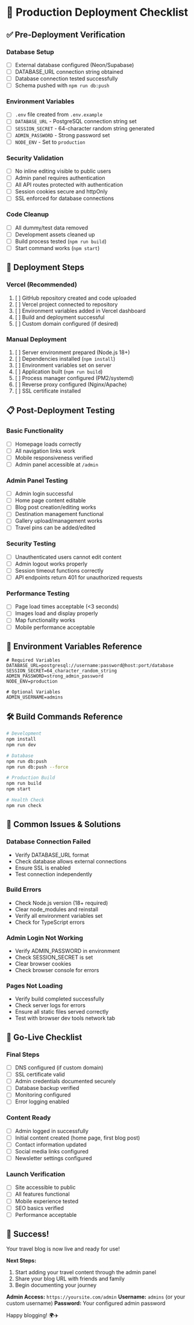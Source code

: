 # 🚀 Production Deployment Checklist

## ✅ Pre-Deployment Verification

### Database Setup
- [ ] External database configured (Neon/Supabase)
- [ ] DATABASE_URL connection string obtained
- [ ] Database connection tested successfully
- [ ] Schema pushed with `npm run db:push`

### Environment Variables
- [ ] `.env` file created from `.env.example`
- [ ] `DATABASE_URL` - PostgreSQL connection string set
- [ ] `SESSION_SECRET` - 64-character random string generated
- [ ] `ADMIN_PASSWORD` - Strong password set
- [ ] `NODE_ENV` - Set to `production`

### Security Validation
- [ ] No inline editing visible to public users
- [ ] Admin panel requires authentication
- [ ] All API routes protected with authentication
- [ ] Session cookies secure and httpOnly
- [ ] SSL enforced for database connections

### Code Cleanup
- [ ] All dummy/test data removed
- [ ] Development assets cleaned up
- [ ] Build process tested (`npm run build`)
- [ ] Start command works (`npm start`)

## 🚢 Deployment Steps

### Vercel (Recommended)
1. [ ] GitHub repository created and code uploaded
2. [ ] Vercel project connected to repository
3. [ ] Environment variables added in Vercel dashboard
4. [ ] Build and deployment successful
5. [ ] Custom domain configured (if desired)

### Manual Deployment
1. [ ] Server environment prepared (Node.js 18+)
2. [ ] Dependencies installed (`npm install`)
3. [ ] Environment variables set on server
4. [ ] Application built (`npm run build`)
5. [ ] Process manager configured (PM2/systemd)
6. [ ] Reverse proxy configured (Nginx/Apache)
7. [ ] SSL certificate installed

## 📋 Post-Deployment Testing

### Basic Functionality
- [ ] Homepage loads correctly
- [ ] All navigation links work
- [ ] Mobile responsiveness verified
- [ ] Admin panel accessible at `/admin`

### Admin Panel Testing
- [ ] Admin login successful
- [ ] Home page content editable
- [ ] Blog post creation/editing works
- [ ] Destination management functional
- [ ] Gallery upload/management works
- [ ] Travel pins can be added/edited

### Security Testing
- [ ] Unauthenticated users cannot edit content
- [ ] Admin logout works properly
- [ ] Session timeout functions correctly
- [ ] API endpoints return 401 for unauthorized requests

### Performance Testing
- [ ] Page load times acceptable (<3 seconds)
- [ ] Images load and display properly
- [ ] Map functionality works
- [ ] Mobile performance acceptable

## 🔧 Environment Variables Reference

```env
# Required Variables
DATABASE_URL=postgresql://username:password@host:port/database
SESSION_SECRET=64_character_random_string
ADMIN_PASSWORD=strong_admin_password
NODE_ENV=production

# Optional Variables
ADMIN_USERNAME=admins
```

## 🛠️ Build Commands Reference

```bash
# Development
npm install
npm run dev

# Database
npm run db:push
npm run db:push --force

# Production Build
npm run build
npm start

# Health Check
npm run check
```

## 🐛 Common Issues & Solutions

### Database Connection Failed
- Verify DATABASE_URL format
- Check database allows external connections
- Ensure SSL is enabled
- Test connection independently

### Build Errors
- Check Node.js version (18+ required)
- Clear node_modules and reinstall
- Verify all environment variables set
- Check for TypeScript errors

### Admin Login Not Working
- Verify ADMIN_PASSWORD in environment
- Check SESSION_SECRET is set
- Clear browser cookies
- Check browser console for errors

### Pages Not Loading
- Verify build completed successfully
- Check server logs for errors
- Ensure all static files served correctly
- Test with browser dev tools network tab

## 🎯 Go-Live Checklist

### Final Steps
- [ ] DNS configured (if custom domain)
- [ ] SSL certificate valid
- [ ] Admin credentials documented securely
- [ ] Database backup verified
- [ ] Monitoring configured
- [ ] Error logging enabled

### Content Ready
- [ ] Admin logged in successfully
- [ ] Initial content created (home page, first blog post)
- [ ] Contact information updated
- [ ] Social media links configured
- [ ] Newsletter settings configured

### Launch Verification
- [ ] Site accessible to public
- [ ] All features functional
- [ ] Mobile experience tested
- [ ] SEO basics verified
- [ ] Performance acceptable

## 🎉 Success!

Your travel blog is now live and ready for use! 

**Next Steps:**
1. Start adding your travel content through the admin panel
2. Share your blog URL with friends and family
3. Begin documenting your journey

**Admin Access:** `https://yoursite.com/admin`
**Username:** `admins` (or your custom username)
**Password:** Your configured admin password

Happy blogging! 🌍✈️